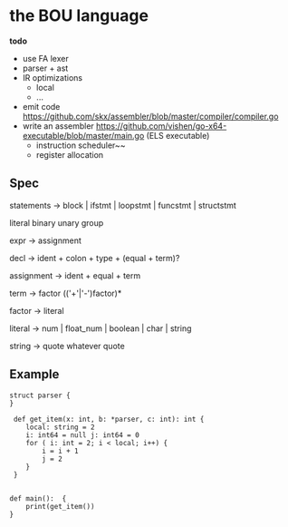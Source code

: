 the BOU language
================


**todo**

* use FA lexer
* parser + ast
* IR optimizations
  - local
  - ...
* emit code https://github.com/skx/assembler/blob/master/compiler/compiler.go
* write an assembler https://github.com/vishen/go-x64-executable/blob/master/main.go
  (ELS executable)
  - instruction scheduler~~
  - register allocation


Spec
-----

statements -> block | ifstmt | loopstmt | funcstmt | structstmt 

literal binary unary group

expr       -> assignment 

decl       -> ident + colon + type + (equal + term)? 

assignment -> ident + equal + term

term       -> factor (('+'|'-')factor)*

factor     -> literal

literal -> num | float_num | boolean | char | string

string -> quote whatever quote


Example
-------
```
struct parser {
}

 def get_item(x: int, b: *parser, c: int): int {
    local: string = 2
    i: int64 = null j: int64 = 0
    for ( i: int = 2; i < local; i++) {
        i = i + 1
        j = 2 
    }
 }


def main():  {
    print(get_item())
}
```
